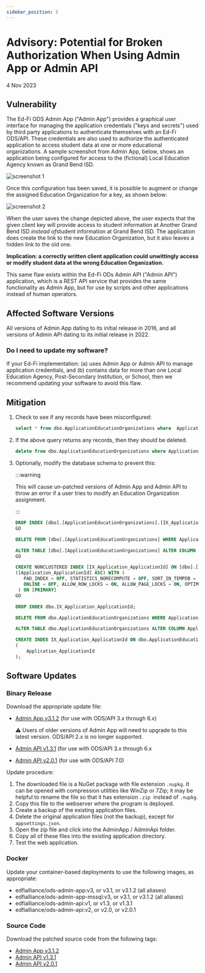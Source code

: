 ```yaml
---
sidebar_position: 5
---
```


# Advisory: Potential for Broken Authorization When Using Admin App or Admin API

4 Nov 2023

## Vulnerability

The Ed-Fi ODS Admin App ("Admin App") provides a graphical user interface for
managing the application credentials ("keys and secrets") used by third party
applications to authenticate themselves with an Ed-Fi ODS/API. These credentials
are also used to authorize the authenticated application to access student data
at one or more educational organizations. A sample screenshot from Admin App,
below, shows an application being configured for access to the (fictional) Local
Education Agency known as Grand Bend ISD.

![screenshot 1](https://edfidocs.blob.core.windows.net/$web/img/reference/advisories/advisory-broken-auth1.webp)

Once this configuration has been saved, it is possible to augment or change the
assigned Education Organization for a key, as shown below:

![screenshot 2](https://edfidocs.blob.core.windows.net/$web/img/reference/advisories/advisory-broken-auth2.webp)

When the user saves the change depicted above, the user expects that the given
client key will provide access to student information at Another Grand Bend
ISD *instead of*student information at Grand Bend ISD. The application does
create the link to the new Education Organization, but it also leaves a hidden
link to the old one.

**Implication: a correctly written client application could unwittingly access
or modify student data at the wrong Education Organization.**

This same flaw exists within the Ed-Fi ODs Admin API ("Admin API") application,
which is a REST API service that provides the same functionality as Admin App,
but for use by scripts and other applications instead of human operators.

## Affected Software Versions

All versions of Admin App dating to its initial release in 2016, and all
versions of Admin API dating to its initial release in 2022.

### Do I need to update my software?

If your Ed-Fi implementation: (a) uses Admin App or Admin API to manage
application credentials, and (b) contains data for more than one Local Education
Agency, Post-Secondary Institution, or School, then we recommend updating your
software to avoid this flaw.

## Mitigation

1. Check to see if any records have been misconfigured:

   ```sql
   select * from dbo.ApplicationEducationOrganizations where  Application_ApplicationId is null;
   ```

2. If the above query returns any records, then they should be deleted.

   ```sql
   delete from dbo.ApplicationEducationOrganizations where Application_ApplicationId is null;
   ```

3. Optionally, modify the database schema to prevent this:

   :::warning

   This will cause un-patched versions of Admin App and Admin API to throw an error if a user tries to modify an Education Organization assignment.

   :::

   ```sql title="MSSQL"
   DROP INDEX [dbo].[ApplicationEducationOrganizations].[IX_Application_ApplicationId];
   GO

   DELETE FROM [dbo].[ApplicationEducationOrganizations] WHERE Application_ApplicationId IS NULL;

   ALTER TABLE [dbo].[ApplicationEducationOrganizations] ALTER COLUMN Application_ApplicationId INT NOT NULL;
   GO

   CREATE NONCLUSTERED INDEX [IX_Application_ApplicationId] ON [dbo].[ApplicationEducationOrganizations]
   ([Application_ApplicationId] ASC) WITH (
      PAD_INDEX = OFF, STATISTICS_NORECOMPUTE = OFF, SORT_IN_TEMPDB = OFF, DROP_EXISTING = OFF,
      ONLINE = OFF, ALLOW_ROW_LOCKS = ON, ALLOW_PAGE_LOCKS = ON, OPTIMIZE_FOR_SEQUENTIAL_KEY = OFF
    ) ON [PRIMARY]
   GO
   ```

   ```sql title="PostgreSQL"
   DROP INDEX dbo.IX_Application_ApplicationId;

   DELETE FROM dbo.ApplicationEducationOrganizations WHERE Application_ApplicationId IS NULL;

   ALTER TABLE dbo.ApplicationEducationOrganizations ALTER COLUMN Application_ApplicationId SET NOT NULL;

   CREATE INDEX IX_Application_ApplicationId ON dbo.ApplicationEducationOrganizations
   (
       Application_ApplicationId
   );
   ```

## Software Updates

### Binary Release

Download the appropriate update file:

* [Admin App
  v3.1.2](https://dev.azure.com/ed-fi-alliance/Ed-Fi-Alliance-OSS/_artifacts/feed/EdFi/NuGet/EdFi.Suite3.ODS.AdminApp.Web/overview/3.1.2)
  (for use with ODS/API 3.x through 6.x)

  ⚠️ Users of older versions of Admin App will need to upgrade to this latest version.  ODS/API 2.x is no longer supported.

* [Admin API
  v1.3.1](https://dev.azure.com/ed-fi-alliance/Ed-Fi-Alliance-OSS/_artifacts/feed/EdFi/NuGet/EdFi.Suite3.ODS.AdminApi/overview/1.3.1)
  (for use with ODS/API 3.x through 6.x
* [Admin API
  v2.0.1](https://dev.azure.com/ed-fi-alliance/Ed-Fi-Alliance-OSS/_artifacts/feed/EdFi/NuGet/EdFi.Suite3.ODS.AdminApi/overview/2.0.1)
  (for use with ODS/API 7.0)

Update procedure:

1. The downloaded file is a NuGet package with file extension `.nupkg`. It can
   be opened with compression utilities like WinZip or 7Zip; it may be helpful
   to rename the file so that it has extension `.zip`  instead of `.nupkg`.
2. Copy this file to the webserver where the program is deployed.
3. Create a backup of the existing application files.
4. Delete the original application files (not the backup), except for `appsettings.json`.
5. Open the zip file and click into the AdminApp / AdminApi folder.
6. Copy all of these files into the existing application directory.
7. Test the web application.

### Docker

Update your container-based deployments to use the following images, as appropriate:

* edfialliance/ods-admin-app:v3, or v3.1, or v3.1.2 (all aliases)
* edfialliance/ods-admin-app-mssql:v3, or v3.1, or v3.1.2 (all aliases)
* edfialliance/ods-admin-api:v1, or v1.3, or v1.3.1
* edfialliance/ods-admin-api:v2, or v2.0, or v2.0.1

### Source Code

Download the patched source code from the following tags:

* [Admin App v3.1.2](https://github.com/Ed-Fi-Alliance-OSS/Ed-Fi-ODS-AdminApp/tree/v3.1.2)
* [Admin API v1.3.1](https://github.com/Ed-Fi-Alliance-OSS/Ed-Fi-AdminAPI/tree/v1.3.1)
* [Admin API v2.0.1](https://github.com/Ed-Fi-Alliance-OSS/AdminAPI-2.0/tree/v2.0.1)

